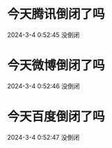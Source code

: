 # 今天腾讯倒闭了吗

2024-3-4 0:52:45 没倒闭

# 今天微博倒闭了吗

2024-3-4 0:52:46 没倒闭

# 今天百度倒闭了吗

2024-3-4 0:52:47 没倒闭

